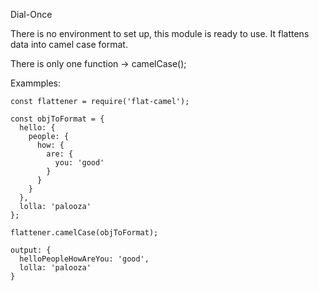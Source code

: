 Dial-Once

There is no environment to set up, this module is ready to use.
It flattens data into camel case format.

There is only one function -> camelCase();

Exammples:

```
const flattener = require('flat-camel');

const objToFormat = {
  hello: {
    people: {
      how: {
        are: {
          you: 'good'
        }
      }
    }
  },
  lolla: 'palooza'
};

flattener.camelCase(objToFormat);

output: {
  helloPeopleHowAreYou: 'good',
  lolla: 'palooza'
}
```

